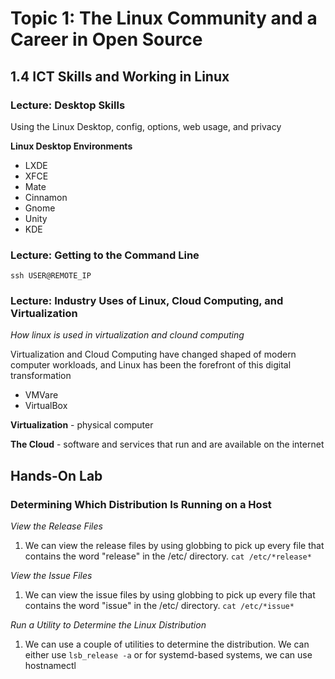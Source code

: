 # Topic 1: The Linux Community and a Career in Open Source

## 1.4 ICT Skills and Working in Linux

### Lecture: Desktop Skills

Using the Linux Desktop, config, options, web usage, and privacy

**Linux Desktop Environments**
	
- LXDE
- XFCE
- Mate
- Cinnamon
- Gnome
- Unity
- KDE

### Lecture: Getting to the Command Line
`ssh USER@REMOTE_IP`

### Lecture: Industry Uses of Linux, Cloud Computing, and Virtualization

*How linux is used in virtualization and clound computing*

Virtualization and Cloud Computing have changed shaped of modern computer workloads, and Linux has been the forefront of this digital transformation

- VMVare
- VirtualBox

**Virtualization** - physical computer

**The Cloud** - software and services that run and are available on the internet

## Hands-On Lab

### Determining Which Distribution Is Running on a Host
		
*View the Release Files*
1. We can view the release files by using globbing to pick up every file that contains the word "release" in the /etc/ directory.
		`cat /etc/*release*`

*View the Issue Files*
1. We can view the issue files by using globbing to pick up every file that contains the word "issue" in the /etc/ directory.
		`cat /etc/*issue*`

*Run a Utility to Determine the Linux Distribution*
1. We can use a couple of utilities to determine the distribution. We can either use 
		`lsb_release -a` 
	or for systemd-based systems, we can use 
		hostnamectl